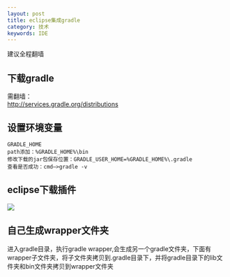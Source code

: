 ```yaml
---
layout: post
title: eclipse集成gradle
category: 技术
keywords: IDE
---
```


建议全程翻墙

## 下载gradle
需翻墙：<br>
http://services.gradle.org/distributions

## 设置环境变量
```
GRADLE_HOME
path添加：%GRADLE_HOME%\bin
修改下载的jar包保存位置：GRADLE_USER_HOME=%GRADLE_HOME%\.gradle
查看是否成功：cmd—>gradle -v
```

## eclipse下载插件
<img src="/assets/img/0069.png">


## 自己生成wrapper文件夹
进入gradle目录，执行gradle wrapper,会生成另一个gradle文件夹，下面有wrapper子文件夹，将子文件夹拷贝到.gradle目录下，并将gradle目录下的lib文件夹和bin文件夹拷贝到wrapper文件夹